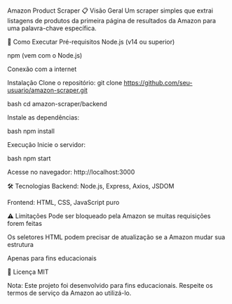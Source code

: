 Amazon Product Scraper
📋 Visão Geral
Um scraper simples que extrai listagens de produtos da primeira página de resultados da Amazon para uma palavra-chave específica.

🚀 Como Executar
Pré-requisitos
Node.js (v14 ou superior)

npm (vem com o Node.js)

Conexão com a internet

Instalação
Clone o repositório:
git clone https://github.com/seu-usuario/amazon-scraper.git

bash
cd amazon-scraper/backend

Instale as dependências:

bash
npm install


Execução
Inicie o servidor:

bash
npm start

Acesse no navegador:
http://localhost:3000


🛠 Tecnologias
Backend: Node.js, Express, Axios, JSDOM

Frontend: HTML, CSS, JavaScript puro

⚠️ Limitações
Pode ser bloqueado pela Amazon se muitas requisições forem feitas

Os seletores HTML podem precisar de atualização se a Amazon mudar sua estrutura

Apenas para fins educacionais

📄 Licença
MIT

Nota: Este projeto foi desenvolvido para fins educacionais. Respeite os termos de serviço da Amazon ao utilizá-lo.

